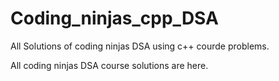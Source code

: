 # Coding_ninjas_cpp_DSA
All Solutions of coding ninjas DSA  using c++ courde problems.


All coding ninjas DSA course solutions are here. 
